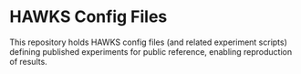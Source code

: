 # HAWKS Config Files
This repository holds HAWKS config files (and related experiment scripts) defining published experiments for public reference, enabling reproduction of results.
